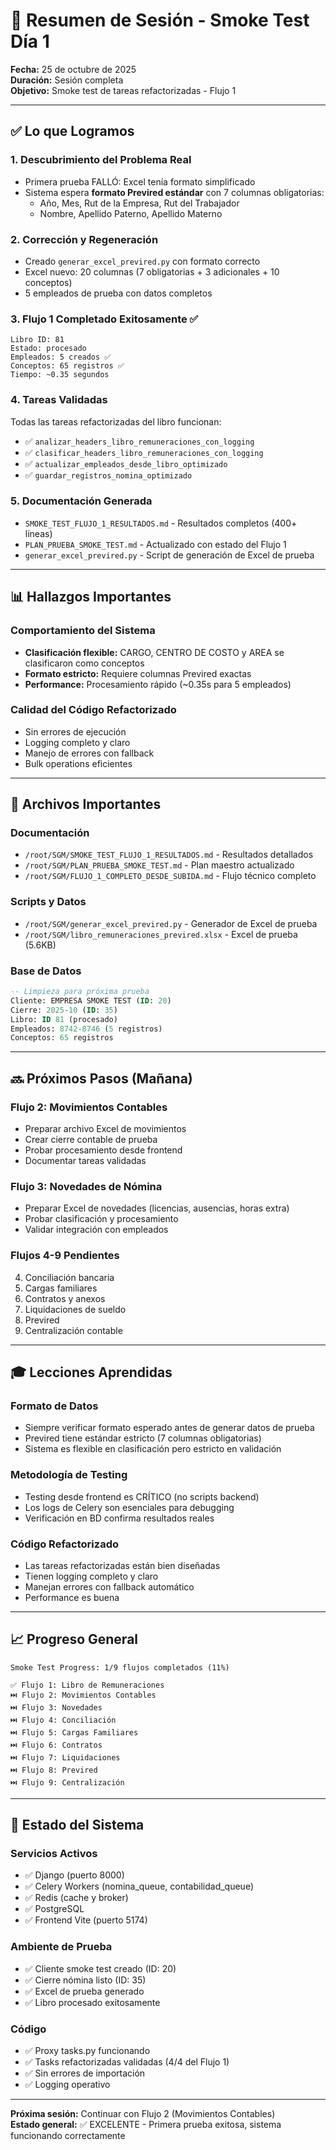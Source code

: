 # 🎯 Resumen de Sesión - Smoke Test Día 1

**Fecha:** 25 de octubre de 2025  
**Duración:** Sesión completa  
**Objetivo:** Smoke test de tareas refactorizadas - Flujo 1

---

## ✅ Lo que Logramos

### 1. Descubrimiento del Problema Real
- Primera prueba FALLÓ: Excel tenía formato simplificado
- Sistema espera **formato Previred estándar** con 7 columnas obligatorias:
  - Año, Mes, Rut de la Empresa, Rut del Trabajador
  - Nombre, Apellido Paterno, Apellido Materno

### 2. Corrección y Regeneración
- Creado `generar_excel_previred.py` con formato correcto
- Excel nuevo: 20 columnas (7 obligatorias + 3 adicionales + 10 conceptos)
- 5 empleados de prueba con datos completos

### 3. Flujo 1 Completado Exitosamente ✅
```
Libro ID: 81
Estado: procesado
Empleados: 5 creados ✅
Conceptos: 65 registros ✅
Tiempo: ~0.35 segundos
```

### 4. Tareas Validadas
Todas las tareas refactorizadas del libro funcionan:
- ✅ `analizar_headers_libro_remuneraciones_con_logging`
- ✅ `clasificar_headers_libro_remuneraciones_con_logging`
- ✅ `actualizar_empleados_desde_libro_optimizado`
- ✅ `guardar_registros_nomina_optimizado`

### 5. Documentación Generada
- `SMOKE_TEST_FLUJO_1_RESULTADOS.md` - Resultados completos (400+ líneas)
- `PLAN_PRUEBA_SMOKE_TEST.md` - Actualizado con estado del Flujo 1
- `generar_excel_previred.py` - Script de generación de Excel de prueba

---

## 📊 Hallazgos Importantes

### Comportamiento del Sistema
- **Clasificación flexible:** CARGO, CENTRO DE COSTO y AREA se clasificaron como conceptos
- **Formato estricto:** Requiere columnas Previred exactas
- **Performance:** Procesamiento rápido (~0.35s para 5 empleados)

### Calidad del Código Refactorizado
- Sin errores de ejecución
- Logging completo y claro
- Manejo de errores con fallback
- Bulk operations eficientes

---

## 📁 Archivos Importantes

### Documentación
- `/root/SGM/SMOKE_TEST_FLUJO_1_RESULTADOS.md` - Resultados detallados
- `/root/SGM/PLAN_PRUEBA_SMOKE_TEST.md` - Plan maestro actualizado
- `/root/SGM/FLUJO_1_COMPLETO_DESDE_SUBIDA.md` - Flujo técnico completo

### Scripts y Datos
- `/root/SGM/generar_excel_previred.py` - Generador de Excel de prueba
- `/root/SGM/libro_remuneraciones_previred.xlsx` - Excel de prueba (5.6KB)

### Base de Datos
```sql
-- Limpieza para próxima prueba
Cliente: EMPRESA SMOKE TEST (ID: 20)
Cierre: 2025-10 (ID: 35)
Libro: ID 81 (procesado)
Empleados: 8742-8746 (5 registros)
Conceptos: 65 registros
```

---

## 🔜 Próximos Pasos (Mañana)

### Flujo 2: Movimientos Contables
- Preparar archivo Excel de movimientos
- Crear cierre contable de prueba
- Probar procesamiento desde frontend
- Documentar tareas validadas

### Flujo 3: Novedades de Nómina
- Preparar Excel de novedades (licencias, ausencias, horas extra)
- Probar clasificación y procesamiento
- Validar integración con empleados

### Flujos 4-9 Pendientes
4. Conciliación bancaria
5. Cargas familiares
6. Contratos y anexos
7. Liquidaciones de sueldo
8. Previred
9. Centralización contable

---

## 🎓 Lecciones Aprendidas

### Formato de Datos
- Siempre verificar formato esperado antes de generar datos de prueba
- Previred tiene estándar estricto (7 columnas obligatorias)
- Sistema es flexible en clasificación pero estricto en validación

### Metodología de Testing
- Testing desde frontend es CRÍTICO (no scripts backend)
- Los logs de Celery son esenciales para debugging
- Verificación en BD confirma resultados reales

### Código Refactorizado
- Las tareas refactorizadas están bien diseñadas
- Tienen logging completo y claro
- Manejan errores con fallback automático
- Performance es buena

---

## 📈 Progreso General

```
Smoke Test Progress: 1/9 flujos completados (11%)

✅ Flujo 1: Libro de Remuneraciones
⏭️ Flujo 2: Movimientos Contables  
⏭️ Flujo 3: Novedades
⏭️ Flujo 4: Conciliación
⏭️ Flujo 5: Cargas Familiares
⏭️ Flujo 6: Contratos
⏭️ Flujo 7: Liquidaciones
⏭️ Flujo 8: Previred
⏭️ Flujo 9: Centralización
```

---

## 🚀 Estado del Sistema

### Servicios Activos
- ✅ Django (puerto 8000)
- ✅ Celery Workers (nomina_queue, contabilidad_queue)
- ✅ Redis (cache y broker)
- ✅ PostgreSQL
- ✅ Frontend Vite (puerto 5174)

### Ambiente de Prueba
- ✅ Cliente smoke test creado (ID: 20)
- ✅ Cierre nómina listo (ID: 35)
- ✅ Excel de prueba generado
- ✅ Libro procesado exitosamente

### Código
- ✅ Proxy tasks.py funcionando
- ✅ Tasks refactorizadas validadas (4/4 del Flujo 1)
- ✅ Sin errores de importación
- ✅ Logging operativo

---

**Próxima sesión:** Continuar con Flujo 2 (Movimientos Contables)  
**Estado general:** ✅ EXCELENTE - Primera prueba exitosa, sistema funcionando correctamente
